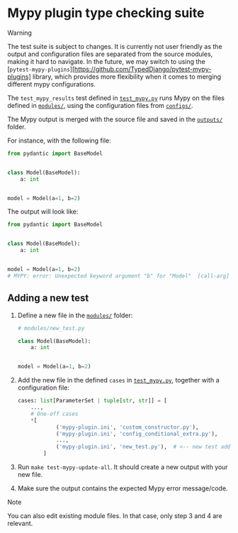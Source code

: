 # Mypy plugin type checking suite

> [!WARNING]
> The test suite is subject to changes. It is currently not user friendly as the output and configuration
> files are separated from the source modules, making it hard to navigate. In the future, we may switch
> to using the [`pytest-mypy-plugins`][https://github.com/TypedDjango/pytest-mypy-plugins] library, which
> provides more flexibility when it comes to merging different mypy configurations.

The `test_mypy_results` test defined in [`test_mypy.py`](./test_mypy.py) runs Mypy on the files
defined in [`modules/`](./modules/), using the configuration files from [`configs/`](./configs/).

The Mypy output is merged with the source file and saved in the [`outputs/`](./outputs/) folder.

For instance, with the following file:

```python
from pydantic import BaseModel


class Model(BaseModel):
    a: int


model = Model(a=1, b=2)
```

The output will look like:

```python
from pydantic import BaseModel


class Model(BaseModel):
    a: int


model = Model(a=1, b=2)
# MYPY: error: Unexpected keyword argument "b" for "Model"  [call-arg]
```

## Adding a new test

1. Define a new file in the [`modules/`](./modules/) folder:

    ```python
    # modules/new_test.py

    class Model(BaseModel):
        a: int


    model = Model(a=1, b=2)
    ```

2. Add the new file in the defined `cases` in [`test_mypy.py`](./test_mypy.py), together
   with a configuration file:

    ```python
    cases: list[ParameterSet | tuple[str, str]] = [
        ...,
        # One-off cases
        *[
                ('mypy-plugin.ini', 'custom_constructor.py'),
                ('mypy-plugin.ini', 'config_conditional_extra.py'),
                ...,
                ('mypy-plugin.ini', 'new_test.py'),  # <-- new test added.
            ]
    ```

3. Run `make test-mypy-update-all`. It should create a new output with your new file.

4. Make sure the output contains the expected Mypy error message/code.

> [!NOTE]
> You can also edit existing module files. In that case, only step 3 and 4 are relevant.
